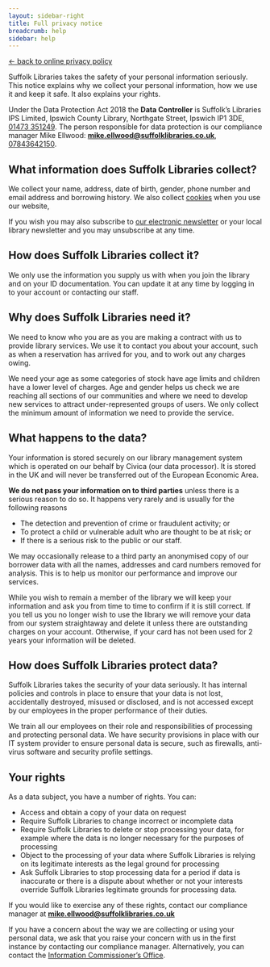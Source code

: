 ```yaml
---
layout: sidebar-right
title: Full privacy notice
breadcrumb: help
sidebar: help
---
```


[&larr; back to online privacy policy](/help/privacy-and-cookies/privacy-policy/)

Suffolk Libraries takes the safety of your personal information seriously. This notice explains why we collect your personal information, how we use it and keep it safe. It also explains your rights.

Under the Data Protection Act 2018 the **Data Controller** is Suffolk’s Libraries IPS Limited, Ipswich County Library, Northgate Street, Ipswich IP1 3DE, [01473 351249](tel:01473351249). The person responsible for data protection is our compliance manager Mike Ellwood: **mike.ellwood@suffolklibraries.co.uk**, [07843642150](tel:07843642150).

## What information does Suffolk Libraries collect?

We collect your name, address, date of birth, gender, phone number and email address and borrowing history. We also collect [cookies](/help/privacy-and-cookies/cookie-policy/) when you use our website,

If you wish you may also subscribe to [our electronic newsletter](/newsletter/) or your local library newsletter and you may unsubscribe at any time.

## How does Suffolk Libraries collect it?

We only use the information you supply us with when you join the library and on your ID documentation. You can update it at any time by logging in to your account or contacting our staff.

## Why does Suffolk Libraries need it?

We need to know who you are as you are making a contract with us to provide library services. We use it to contact you about your account, such as when a reservation has arrived for you, and to work out any charges owing.

We need your age as some categories of stock have age limits and children have a lower level of charges. Age and gender helps us check we are reaching all sections of our communities and where we need to develop new services to attract under-represented groups of users. We only collect the minimum amount of information we need to provide the service.

## What happens to the data?

Your information is stored securely on our library management system which is operated on our behalf by Civica (our data processor). It is stored in the UK and will never be transferred out of the European Economic Area.

**We do not pass your information on to third parties** unless there is a serious reason to do so. It happens very rarely and is usually for the following reasons

* The detection and prevention of crime or fraudulent activity; or
* To protect a child or vulnerable adult who are thought to be at risk; or
* If there is a serious risk to the public or our staff.

We may occasionally release to a third party an anonymised copy of our borrower data with all the names, addresses and card numbers removed for analysis. This is to help us monitor our performance and improve our services.

While you wish to remain a member of the library we will keep your information and ask you from time to time to confirm if it is still correct. If you tell us you no longer wish to use the library we will remove your data from our system straightaway and delete it unless there are outstanding charges on your account. Otherwise, if your card has not been used for 2 years your information will be deleted.

## How does Suffolk Libraries protect data?

Suffolk Libraries takes the security of your data seriously. It has internal policies and controls in place to ensure that your data is not lost, accidentally destroyed, misused or disclosed, and is not accessed except by our employees in the proper performance of their duties.

We train all our employees on their role and responsibilities of processing and protecting personal data. We have security provisions in place with our IT system provider to ensure personal data is secure, such as firewalls, anti-virus software and security profile settings.

## Your rights

As a data subject, you have a number of rights. You can:

* Access and obtain a copy of your data on request
* Require Suffolk Libraries to change incorrect or incomplete data
* Require Suffolk Libraries to delete or stop processing your data, for example where the data is no longer necessary for the purposes of processing
* Object to the processing of your data where Suffolk Libraries is relying on its legitimate interests as the legal ground for processing
* Ask Suffolk Libraries to stop processing data for a period if data is inaccurate or there is a dispute about whether or not your interests override Suffolk Libraries legitimate grounds for processing data.

If you would like to exercise any of these rights, contact our compliance manager at **mike.ellwood@suffolklibraries.co.uk**

If you have a concern about the way we are collecting or using your personal data, we ask that you raise your concern with us in the first instance by contacting our compliance manager. Alternatively, you can contact the [Information Commissioner’s Office](https://ico.org.uk/concerns/).
